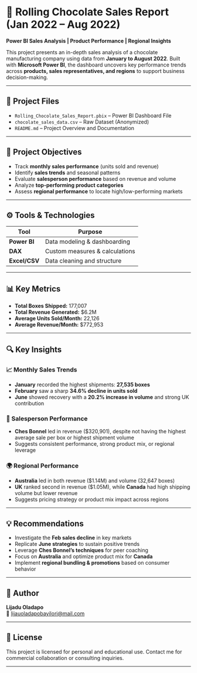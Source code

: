 # 🍫 Rolling Chocolate Sales Report (Jan 2022 – Aug 2022)

**Power BI Sales Analysis | Product Performance | Regional Insights**

This project presents an in-depth sales analysis of a chocolate manufacturing company using data from **January to August 2022**. Built with **Microsoft Power BI**, the dashboard uncovers key performance trends across **products, sales representatives, and regions** to support business decision-making.

---

## 📁 Project Files

- `Rolling_Chocolate_Sales_Report.pbix` – Power BI Dashboard File
- `chocolate_sales_data.csv` – Raw Dataset (Anonymized)
- `README.md` – Project Overview and Documentation

---

## 🎯 Project Objectives

- Track **monthly sales performance** (units sold and revenue)
- Identify **sales trends** and seasonal patterns
- Evaluate **salesperson performance** based on revenue and volume
- Analyze **top-performing product categories**
- Assess **regional performance** to locate high/low-performing markets

---

## ⚙️ Tools & Technologies

| Tool        | Purpose                      |
|-------------|------------------------------|
| **Power BI**| Data modeling & dashboarding |
| **DAX**     | Custom measures & calculations |
| **Excel/CSV** | Data cleaning and structure |

---

## 📊 Key Metrics

- **Total Boxes Shipped:** 177,007  
- **Total Revenue Generated:** $6.2M  
- **Average Units Sold/Month:** 22,126  
- **Average Revenue/Month:** $772,953  

---

## 🔍 Key Insights

### 📈 Monthly Sales Trends
- **January** recorded the highest shipments: **27,535 boxes**
- **February** saw a sharp **34.6% decline in units sold**
- **June** showed recovery with a **20.2% increase in volume** and strong UK contribution

### 👤 Salesperson Performance
- **Ches Bonnel** led in revenue ($320,901), despite not having the highest average sale per box or highest shipment volume
- Suggests consistent performance, strong product mix, or regional leverage

### 🌍 Regional Performance
- **Australia** led in both revenue ($1.14M) and volume (32,647 boxes)
- **UK** ranked second in revenue ($1.05M), while **Canada** had high shipping volume but lower revenue
- Suggests pricing strategy or product mix impact across regions

---

## 💡 Recommendations

- Investigate the **Feb sales decline** in key markets
- Replicate **June strategies** to sustain positive trends
- Leverage **Ches Bonnel’s techniques** for peer coaching
- Focus on **Australia** and optimize product mix for **Canada**
- Implement **regional bundling & promotions** based on consumer behavior

---

## 📌 Author

**Lijadu Oladapo**  
📧 lijauoladapobayilori@mail.com  

---

## 📜 License

This project is licensed for personal and educational use. Contact me for commercial collaboration or consulting inquiries.

---

